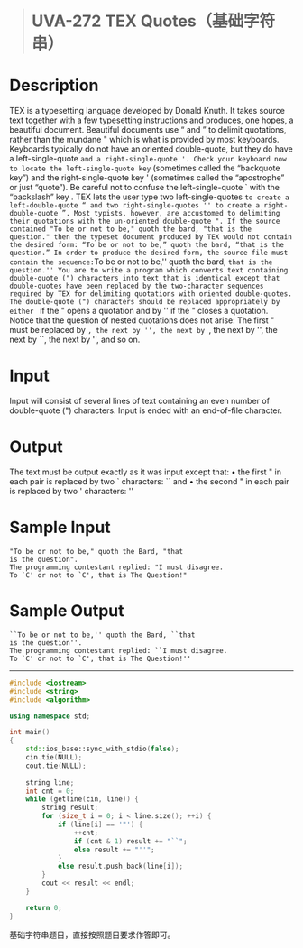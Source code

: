> # UVA-272 TEX Quotes（基础字符串）

# Description

TEX is a typesetting language developed by Donald Knuth. It takes source text together with a few
typesetting instructions and produces, one hopes, a beautiful document. Beautiful documents use “
and ” to delimit quotations, rather than the mundane " which is what is provided by most keyboards.
Keyboards typically do not have an oriented double-quote, but they do have a left-single-quote ` and
a right-single-quote '. Check your keyboard now to locate the left-single-quote key ` (sometimes
called the “backquote key”) and the right-single-quote key ' (sometimes called the “apostrophe” or
just “quote”). Be careful not to confuse the left-single-quote ` with the “backslash” key \. TEX lets
the user type two left-single-quotes `` to create a left-double-quote “ and two right-single-quotes ''
to create a right-double-quote ”. Most typists, however, are accustomed to delimiting their quotations
with the un-oriented double-quote ".
If the source contained
"To be or not to be," quoth the bard, "that is the question."
then the typeset document produced by TEX would not contain the desired form:
“To be or not to be,” quoth the bard, “that is the question.”
In order to produce the desired form, the source file must contain the sequence:
``To be or not to be,'' quoth the bard, ``that is the question.''
You are to write a program which converts text containing double-quote (") characters into text
that is identical except that double-quotes have been replaced by the two-character sequences required
by TEX for delimiting quotations with oriented double-quotes. The double-quote (") characters should
be replaced appropriately by either `` if the " opens a quotation and by '' if the " closes a quotation.
Notice that the question of nested quotations does not arise: The first " must be replaced by ``, the
next by '', the next by ``, the next by '', the next by ``, the next by '', and so on.

# Input

Input will consist of several lines of text containing an even number of double-quote (") characters.
Input is ended with an end-of-file character.

# Output

The text must be output exactly as it was input except that:
• the first " in each pair is replaced by two ` characters: `` and
• the second " in each pair is replaced by two ' characters: ''

# Sample Input

```
"To be or not to be," quoth the Bard, "that
is the question".
The programming contestant replied: "I must disagree.
To `C' or not to `C', that is The Question!"
```

# Sample Output

```
``To be or not to be,'' quoth the Bard, ``that
is the question''.
The programming contestant replied: ``I must disagree.
To `C' or not to `C', that is The Question!''
```

----

```c++
#include <iostream>
#include <string>
#include <algorithm>

using namespace std;

int main()
{
    std::ios_base::sync_with_stdio(false);
    cin.tie(NULL);
    cout.tie(NULL);
    
    string line;
    int cnt = 0;
    while (getline(cin, line)) {
        string result;
        for (size_t i = 0; i < line.size(); ++i) {
            if (line[i] == '"') {
                ++cnt;
                if (cnt & 1) result += "``";
                else result += "''";
            }
            else result.push_back(line[i]);
        }
        cout << result << endl;
    }

    return 0;
}
```

基础字符串题目，直接按照题目要求作答即可。